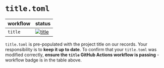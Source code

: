 # `title.toml`

| workflow | status |
| - | - |
| `title` | [![title](https://github.com/ese-msc-2023/irp-xz3323/actions/workflows/title.yml/badge.svg)](https://github.com/ese-msc-2023/irp-xz3323/actions/workflows/title.yml) |

`title.toml` is pre-populated with the project title on our records. Your responsibility is to **keep it up to date**. To confirm that your `title.toml` was modified correctly, **ensure the `title` GitHub Actions workflow is passing** - workflow badge is in the table above.
